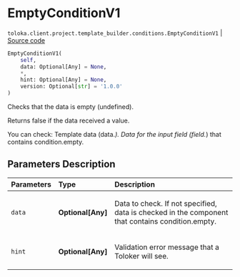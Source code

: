 # EmptyConditionV1
`toloka.client.project.template_builder.conditions.EmptyConditionV1` | [Source code](https://github.com/Toloka/toloka-kit/blob/v1.1.2/src/client/project/template_builder/conditions.py#L122)

```python
EmptyConditionV1(
    self,
    data: Optional[Any] = None,
    *,
    hint: Optional[Any] = None,
    version: Optional[str] = '1.0.0'
)
```

Checks that the data is empty (undefined).


Returns false if the data received a value.

You can check:
    Template data (data.*).
    Data for the input field (field.*) that contains condition.empty.

## Parameters Description

| Parameters | Type | Description |
| :----------| :----| :-----------|
`data`|**Optional\[Any\]**|<p>Data to check. If not specified, data is checked in the component that contains condition.empty.</p>
`hint`|**Optional\[Any\]**|<p>Validation error message that a Toloker will see.</p>
